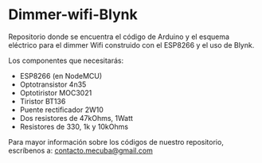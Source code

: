 # Dimmer-wifi-Blynk
Repositorio donde se encuentra el código de Arduino y el esquema eléctrico para el dimmer Wifi construido con el ESP8266 y el uso de Blynk.

Los componentes que necesitarás:
* ESP8266 (en NodeMCU)
* Optotransistor 4n35
* Optotiristor MOC3021
* Tiristor BT136
* Puente rectificador 2W10
* Dos resistores de 47kOhms, 1Watt
* Resistores de 330, 1k y 10kOhms

Para mayor información sobre los códigos de nuestro repositorio, escríbenos a: contacto.mecuba@gmail.com
